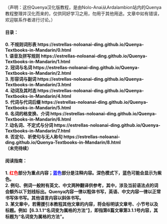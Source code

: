 （声明：这份Quenya汉化版教程，是由Nolo-Anai从Ardalambion站内的Quenya教程整理并汉化而来的，仅供同好学习之用，勿用于其他用途。文章中如有错误，欢迎联系作者进行讨论。）

<h4>目录：<h4>
  0. 不规则词形表 https://estrellas-noloanai-ding.github.io/Quenya-Textbooks-in-Mandarin/0.html<br>
  1. 语音及拼写规则 https://estrellas-noloanai-ding.github.io/Quenya-Textbooks-in-Mandarin/1.html<br>
  2. 冠词与名词 https://estrellas-noloanai-ding.github.io/Quenya-Textbooks-in-Mandarin/2.html<br>
  3. 形容词与副词 https://estrellas-noloanai-ding.github.io/Quenya-Textbooks-in-Mandarin/3.html<br>
  4. 动词及其时态 https://estrellas-noloanai-ding.github.io/Quenya-Textbooks-in-Mandarin/4.html<br>
  5. 代词与代词后缀 https://estrellas-noloanai-ding.github.io/Quenya-Textbooks-in-Mandarin/5.html<br>
  6. 名词的格变换、介词 https://estrellas-noloanai-ding.github.io/Quenya-Textbooks-in-Mandarin/6.html<br>
  7. 动名词、不定式与分词 https://estrellas-noloanai-ding.github.io/Quenya-Textbooks-in-Mandarin/7.html<br>
  8. 否定句、祈使句与无人称句 https://estrellas-noloanai-ding.github.io/Quenya-Textbooks-in-Mandarin/8.html<br>
  （未完待续）

<h4>阅读指南：<h4>
  1. <font color = red>红色</font>部分为重点内容；<font color = blue>蓝色</font>部分是注释内容。深色模式下，蓝色可能会显示为紫色。<br>
  2. 例句、例词一般附有英文、中文两种翻译供参考，其中，涉及当前语法点的词会额外以下划线标出。Quenya内容一律以粗体书写，英语、中文内容一律以正常书写体书写。其他语言内容以斜体书写。<br>
  3. 某文章中，若需援引本教程其他文章的内容，将会标明该文章号、小节号以及标题。例如【6.3.1.1“名词变为属格的方法”】，即指第6篇文章第3.1.1号内容，其标题为“名词变为属格的方法”。<br>

